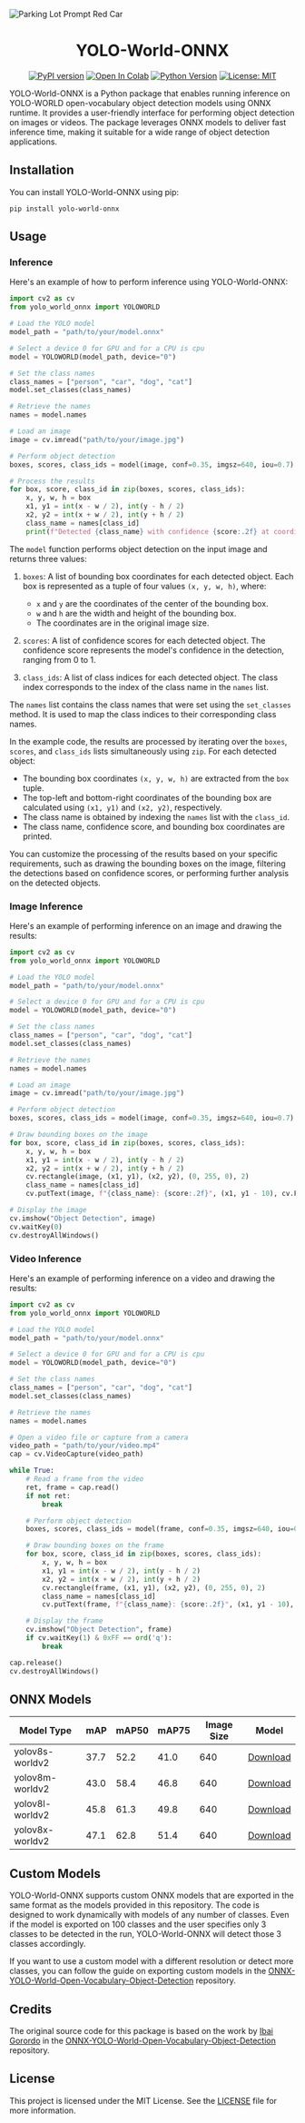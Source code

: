 ![Parking Lot Prompt Red Car](https://raw.githubusercontent.com/Ziad-Algrafi/yolo-world-onnx/main/assets/parking_lot_prompt_red_car.jpg)
<div align="center">

# YOLO-World-ONNX

[![PyPI version](https://badge.fury.io/py/yolo-world-onnx.svg)](https://badge.fury.io/py/yolo-world-onnx)
[![Open In Colab](https://colab.research.google.com/assets/colab-badge.svg)](https://colab.research.google.com/github/Ziad-Algrafi/yolo-world-onnx/blob/main/assets/YOLO_World_ONNX.ipynb)
[![Python Version](https://img.shields.io/badge/python-3.9%2B-blue)](https://www.python.org/downloads/)
[![License: MIT](https://img.shields.io/badge/License-MIT-yellow.svg)](https://opensource.org/licenses/MIT)

</div>

YOLO-World-ONNX is a Python package that enables running inference on YOLO-WORLD open-vocabulary object detection models using ONNX runtime. It provides a user-friendly interface for performing object detection on images or videos. The package leverages ONNX models to deliver fast inference time, making it suitable for a wide range of object detection applications.

## Installation

You can install YOLO-World-ONNX using pip:

```
pip install yolo-world-onnx
```

## Usage

### Inference

Here's an example of how to perform inference using YOLO-World-ONNX:

```python
import cv2 as cv
from yolo_world_onnx import YOLOWORLD

# Load the YOLO model
model_path = "path/to/your/model.onnx"

# Select a device 0 for GPU and for a CPU is cpu
model = YOLOWORLD(model_path, device="0")

# Set the class names
class_names = ["person", "car", "dog", "cat"]
model.set_classes(class_names)

# Retrieve the names
names = model.names

# Load an image
image = cv.imread("path/to/your/image.jpg")

# Perform object detection
boxes, scores, class_ids = model(image, conf=0.35, imgsz=640, iou=0.7)

# Process the results
for box, score, class_id in zip(boxes, scores, class_ids):
    x, y, w, h = box
    x1, y1 = int(x - w / 2), int(y - h / 2)
    x2, y2 = int(x + w / 2), int(y + h / 2)
    class_name = names[class_id]
    print(f"Detected {class_name} with confidence {score:.2f} at coordinates (x1={x1}, y1={y1}, x2={x2}, y2={y2})")
```

The `model` function performs object detection on the input image and returns three values:

1. `boxes`: A list of bounding box coordinates for each detected object. Each box is represented as a tuple of four values `(x, y, w, h)`, where:

   - `x` and `y` are the coordinates of the center of the bounding box.
   - `w` and `h` are the width and height of the bounding box.
   - The coordinates are in the original image size.

2. `scores`: A list of confidence scores for each detected object. The confidence score represents the model's confidence in the detection, ranging from 0 to 1.

3. `class_ids`: A list of class indices for each detected object. The class index corresponds to the index of the class name in the `names` list.

The `names` list contains the class names that were set using the `set_classes` method. It is used to map the class indices to their corresponding class names.

In the example code, the results are processed by iterating over the `boxes`, `scores`, and `class_ids` lists simultaneously using `zip`. For each detected object:

- The bounding box coordinates `(x, y, w, h)` are extracted from the `box` tuple.
- The top-left and bottom-right coordinates of the bounding box are calculated using `(x1, y1)` and `(x2, y2)`, respectively.
- The class name is obtained by indexing the `names` list with the `class_id`.
- The class name, confidence score, and bounding box coordinates are printed.

You can customize the processing of the results based on your specific requirements, such as drawing the bounding boxes on the image, filtering the detections based on confidence scores, or performing further analysis on the detected objects.

### Image Inference

Here's an example of performing inference on an image and drawing the results:

```python
import cv2 as cv
from yolo_world_onnx import YOLOWORLD

# Load the YOLO model
model_path = "path/to/your/model.onnx"

# Select a device 0 for GPU and for a CPU is cpu
model = YOLOWORLD(model_path, device="0")

# Set the class names
class_names = ["person", "car", "dog", "cat"]
model.set_classes(class_names)

# Retrieve the names
names = model.names

# Load an image
image = cv.imread("path/to/your/image.jpg")

# Perform object detection
boxes, scores, class_ids = model(image, conf=0.35, imgsz=640, iou=0.7)

# Draw bounding boxes on the image
for box, score, class_id in zip(boxes, scores, class_ids):
    x, y, w, h = box
    x1, y1 = int(x - w / 2), int(y - h / 2)
    x2, y2 = int(x + w / 2), int(y + h / 2)
    cv.rectangle(image, (x1, y1), (x2, y2), (0, 255, 0), 2)
    class_name = names[class_id]
    cv.putText(image, f"{class_name}: {score:.2f}", (x1, y1 - 10), cv.FONT_HERSHEY_SIMPLEX, 0.9, (0, 255, 0), 2)

# Display the image
cv.imshow("Object Detection", image)
cv.waitKey(0)
cv.destroyAllWindows()
```

### Video Inference

Here's an example of performing inference on a video and drawing the results:

```python
import cv2 as cv
from yolo_world_onnx import YOLOWORLD

# Load the YOLO model
model_path = "path/to/your/model.onnx"

# Select a device 0 for GPU and for a CPU is cpu
model = YOLOWORLD(model_path, device="0")

# Set the class names
class_names = ["person", "car", "dog", "cat"]
model.set_classes(class_names)

# Retrieve the names
names = model.names

# Open a video file or capture from a camera
video_path = "path/to/your/video.mp4"
cap = cv.VideoCapture(video_path)

while True:
    # Read a frame from the video
    ret, frame = cap.read()
    if not ret:
        break

    # Perform object detection
    boxes, scores, class_ids = model(frame, conf=0.35, imgsz=640, iou=0.7)

    # Draw bounding boxes on the frame
    for box, score, class_id in zip(boxes, scores, class_ids):
        x, y, w, h = box
        x1, y1 = int(x - w / 2), int(y - h / 2)
        x2, y2 = int(x + w / 2), int(y + h / 2)
        cv.rectangle(frame, (x1, y1), (x2, y2), (0, 255, 0), 2)
        class_name = names[class_id]
        cv.putText(frame, f"{class_name}: {score:.2f}", (x1, y1 - 10), cv.FONT_HERSHEY_SIMPLEX, 0.9, (0, 255, 0), 2)

    # Display the frame
    cv.imshow("Object Detection", frame)
    if cv.waitKey(1) & 0xFF == ord('q'):
        break

cap.release()
cv.destroyAllWindows()
```

## ONNX Models

| Model Type      | mAP  | mAP50 | mAP75 | Image Size | Model                                                                                              |
| --------------- | ---- | ----- | ----- | ---------- | -------------------------------------------------------------------------------------------------- |
| yolov8s-worldv2 | 37.7 | 52.2  | 41.0  | 640        | [Download](https://github.com/Ziad-Algrafi/ODLabel/raw/main/assets/yolov8s-worldv2.onnx?download=) |
| yolov8m-worldv2 | 43.0 | 58.4  | 46.8  | 640        | [Download](https://github.com/Ziad-Algrafi/ODLabel/raw/main/assets/yolov8m-worldv2.onnx?download=) |
| yolov8l-worldv2 | 45.8 | 61.3  | 49.8  | 640        | [Download](https://github.com/Ziad-Algrafi/ODLabel/raw/main/assets/yolov8l-worldv2.onnx?download=) |
| yolov8x-worldv2 | 47.1 | 62.8  | 51.4  | 640        | [Download](https://github.com/Ziad-Algrafi/ODLabel/raw/main/assets/yolov8x-worldv2.onnx?download=) |

## Custom Models

YOLO-World-ONNX supports custom ONNX models that are exported in the same format as the models provided in this repository. The code is designed to work dynamically with models of any number of classes. Even if the model is exported on 100 classes and the user specifies only 3 classes to be detected in the run, YOLO-World-ONNX will detect those 3 classes accordingly.

If you want to use a custom model with a different resolution or detect more classes, you can follow the guide on exporting custom models in the [ONNX-YOLO-World-Open-Vocabulary-Object-Detection](https://github.com/ibaiGorordo/ONNX-YOLO-World-Open-Vocabulary-Object-Detection) repository.

## Credits

The original source code for this package is based on the work by [Ibai Gorordo](https://github.com/ibaiGorordo) in the [ONNX-YOLO-World-Open-Vocabulary-Object-Detection](https://github.com/ibaiGorordo/ONNX-YOLO-World-Open-Vocabulary-Object-Detection) repository.

## License

This project is licensed under the MIT License. See the [LICENSE](LICENSE) file for more information.
